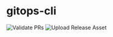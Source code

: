 # gitops-cli
![Validate PRs](https://github.com/wtam2018/test-gitops-cli/workflows/Validate%20PRs/badge.svg)
![Upload Release Asset](https://github.com/wtam2018/test-gitops-cli/workflows/Upload%20Release%20Asset/badge.svg)
